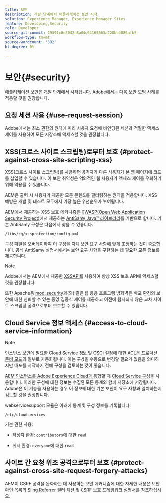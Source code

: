 ```yaml
---
title: 보안
description: 개발 단계에서 애플리케이션 보안 시작
solution: Experience Manager, Experience Manager Sites
feature: Developing,Security
role: Developer
source-git-commit: 29391c8e3042a8a04c64165663a228bb4886afb5
workflow-type: tm+mt
source-wordcount: '392'
ht-degree: 0%

---
```


# 보안{#security}

애플리케이션 보안은 개발 단계에서 시작됩니다. Adobe에서는 다음 보안 모범 사례를 적용할 것을 권장합니다.

## 요청 세션 사용 {#use-request-session}

Adobe에서는 최소 권한의 원칙에 따라 사용자 요청에 바인딩된 세션과 적절한 액세스 제어를 사용하여 모든 저장소에 액세스할 것을 권장합니다.

## XSS(크로스 사이트 스크립팅)로부터 보호 {#protect-against-cross-site-scripting-xss}

XSS(크로스 사이트 스크립팅)를 사용하면 공격자가 다른 사용자가 본 웹 페이지에 코드를 삽입할 수 있습니다. 이 보안 취약성은 악의적인 웹 사용자가 액세스 제어를 우회하기 위해 악용될 수 있습니다.

AEM은 출력 시 사용자가 제공한 모든 콘텐츠를 필터링하는 원칙을 적용합니다. XSS 예방은 개발 및 테스트 모두에서 가장 높은 우선순위가 부여됩니다.

AEM에서 제공하는 XSS 보호 메커니즘은 [OWASP(Open Web Application Security Project)](https://owasp.org/)에서 제공하는 [AntiSamy Java™ 라이브러리](https://wiki.owasp.org/index.php/Category:OWASP_AntiSamy_Project)를 기반으로 합니다. 기본 AntiSamy 구성은 다음에서 찾을 수 있습니다.

`/libs/cq/xssprotection/config.xml`

구성 파일을 오버레이하여 이 구성을 자체 보안 요구 사항에 맞게 조정하는 것이 중요합니다. 공식 [AntiSamy 설명서](https://wiki.owasp.org/index.php/Category:OWASP_AntiSamy_Project)에서는 보안 요구 사항을 구현하는 데 필요한 모든 정보를 제공합니다.

>[!NOTE]
>
>Adobe에서는 AEM에서 제공한 [XSSAPI](https://developer.adobe.com/experience-manager/reference-materials/6-5/javadoc/com/adobe/granite/xss/XSSAPI.html)를 사용하여 항상 XSS 보호 API에 액세스할 것을 권장합니다.

또한 Apache용 [mod_security](https://www.modsecurity.org)과(와) 같은 웹 응용 프로그램 방화벽은 배포 환경의 보안에 대한 신뢰할 수 있는 중앙 집중식 제어를 제공하고 이전에 탐지되지 않은 교차 사이트 스크립팅 공격으로부터 보호할 수 있습니다.

## Cloud Service 정보 액세스 {#access-to-cloud-service-information}

>[!NOTE]
>
>인스턴스 보안에 필요한 Cloud Service 정보 및 OSGi 설정에 대한 ACL은 [프로덕션 준비 모드](/help/sites-administering/production-ready.md)의 일부로 자동화됩니다. 이는 구성을 수동으로 변경할 필요가 없음을 의미하지만 배포를 시작하기 전에 구성을 검토하는 것이 좋습니다.

[AEM 인스턴스를 Adobe Experience Cloud과 통합](/help/sites-administering/marketing-cloud.md)할 때 [Cloud Service 구성](/help/sites-developing/extending-cloud-config.md)을 사용합니다. 이러한 구성에 대한 정보는 수집된 모든 통계와 함께 저장소에 저장됩니다. Adobe은 이 기능을 사용하는 경우 이 정보에 대한 기본 보안이 요구 사항과 일치하는지 검토할 것을 권장합니다.

webservicesupport 모듈은 아래에 통계 및 구성 정보를 기록합니다.

`/etc/cloudservices`

기본 권한 사용:

* 작성자 환경: `contributors`에 대한 `read`

* 게시 환경: `everyone`에 대한 `read`

## 사이트 간 요청 위조 공격으로부터 보호 {#protect-against-cross-site-request-forgery-attacks}

AEM이 CSRF 공격을 완화하는 데 사용하는 보안 메커니즘에 대한 자세한 내용은 보안 확인 목록의 [Sling Referrer 필터](/help/sites-administering/security-checklist.md#protect-against-cross-site-request-forgery) 섹션 및 [CSRF 보호 프레임워크 설명서](/help/sites-developing/csrf-protection.md)를 참조하십시오.

